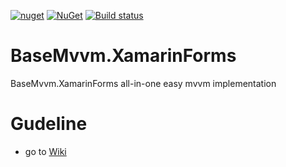 [![nuget](https://img.shields.io/badge/Nuget-BaseMvvm.XamarinForms-brightgreen.svg?maxAge=259200)](https://www.nuget.org/packages/BaseMvvm.XamarinForms)
[![NuGet](https://img.shields.io/nuget/v/BaseMvvm.XamarinForms.svg)](https://www.nuget.org/packages/BaseMvvm.XamarinForms)
[![Build status](https://ci.appveyor.com/api/projects/status/wytjnktqavu5hfs2?svg=true)](https://ci.appveyor.com/project/msx752/basemvvm-xamarinforms)

# BaseMvvm.XamarinForms
BaseMvvm.XamarinForms all-in-one easy mvvm implementation

# Gudeline
- go to [Wiki](https://github.com/msx752/BaseMvvm.XamarinForms/wiki)
